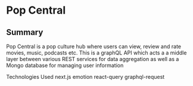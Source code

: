 # Pop Central

## Summary
Pop Central is a pop culture hub where users can view, review and rate movies, music, podcasts etc.
This is a graphQL API which acts a a middle layer between various REST services for data aggregation as well as a Mongo database for managing user information

Technologies Used
next.js
emotion
react-query
graphql-request

